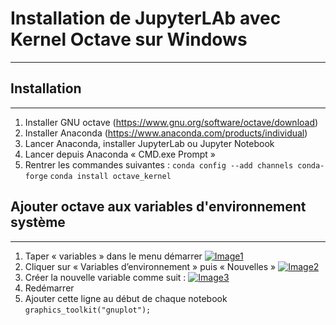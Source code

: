 # Installation de JupyterLAb avec Kernel Octave sur Windows
---

## Installation
---

1.	Installer GNU octave (https://www.gnu.org/software/octave/download) 
2.	Installer Anaconda (https://www.anaconda.com/products/individual)
3.	Lancer Anaconda, installer JupyterLab ou Jupyter Notebook
4.	Lancer depuis Anaconda « CMD.exe Prompt »
5.	Rentrer les commandes suivantes : 
`conda config --add channels conda-forge`
`conda install octave_kernel`

## Ajouter octave aux variables d'environnement système 
---

1.	Taper « variables » dans le menu démarrer
<a href="https://ibb.co/w0kHRJv"><img src="https://i.ibb.co/f1gR28c/Image1.png" alt="Image1" border="0"></a>
2.	Cliquer sur « Variables d’environnement » puis « Nouvelles »
<a href="https://ibb.co/tCgym4d"><img src="https://i.ibb.co/JkVXBKh/Image2.png" alt="Image2" border="0"></a>
3.	Créer la nouvelle variable comme suit : 
<a href="https://imgbb.com/"><img src="https://i.ibb.co/y4CPg9M/Image3.png" alt="Image3" border="0"></a>
7.	Redémarrer
8.	Ajouter cette ligne au début de chaque notebook
`graphics_toolkit("gnuplot");`